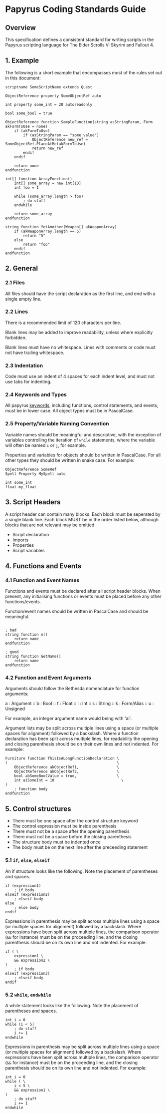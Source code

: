 # Papyrus Coding Standards Guide

## Overview

This specification defines a consistent standard for writing scripts in the Papyrus scripting language for The Elder Scrolls V: Skyrim and Fallout 4.

## 1. Example

The following is a short example that encompasses most of the rules set out in this document:

```papyrus
scriptname SomeScriptName extends Quest

ObjectReference property SomeObjectRef auto

int property some_int = 20 autoreadonly

bool some_bool = true

ObjectReference function SampleFunction(string asStringParam, Form akFormToUse = none)
    if (akFormToUse)
        if (asStringParam == "some value")
            ObjectReference new_ref = SomeObjectRef.PlaceAtMe(akFormToUse)
            return new_ref
        endif
    endif

    return none
endfunction

int[] function ArrayFunction()
    int[] some_array = new int[10]
    int foo = 1

    while (some_array.length > foo)
        ; do stuff
    endwhile

    return some_array
endfunction

string function YetAnother(Weapon[] akWeaponArray)
    if (akWeaponArray.length == 5)
        return "5"
    else
        return "foo"
    endif
endfunction
```

## 2. General

### 2.1 Files

All files should have the script declaration as the first line, and end with a single empty line.

### 2.2 Lines

There is a recommended limit of 120 characters per line.

Blank lines may be added to improve readability, unless where explicitly forbidden.

Blank lines must have no whitespace. Lines with comments or code must not have trailing whitespace.

### 2.3 Indentation

Code must use an indent of 4 spaces for each indent level, and must not use tabs for indenting.

### 2.4 Keywords and Types

All papyrus [keywords](https://www.creationkit.com/index.php?title=Keyword_Reference), including functions, control statements, and events, must be in lower case. All object types must be in PascalCase.

### 2.5 Property/Variable Naming Convention

Variable names should be meaningful and descriptive, with the exception of variables controlling the iteration of `while` statements, where the variable will often be named `i` or `j`, for example.

Properties and variables for objects should be written in PascalCase. For all other types they should be written in snake case. For example:

```papyrus
ObjectReference SomeRef
Spell Property MySpell auto

int some_int
float my_float
```

## 3. Script Headers

A script header can contain many blocks. Each block must be seperated by a single blank line. Each block MUST be in the order listed below, although blocks that are not relevant may be omitted.

* Script declaration
* Imports
* Properties
* Script variables

## 4. Functions and Events

### 4.1 Function and Event Names

Functions and events must be declared after all script header blocks. When present, any initialising functions or events must be placed before any other functions/events.

Function/event names should be written in PascalCase and should be meaningful.

```papyrus

; bad
string function n()
    return name
endfunction

; good
string function GetName()
    return name
endfunction
```

### 4.2 Function and Event Arguments

Arguments should follow the Bethesda nomenclature for function arguments:

a : Argument :: b : Bool :: f : Float :: i : Int :: s : String :: k : Form/Alias :: u : Unsigned

For example, an integer argument name would being with 'ai'.

Argument lists may be split across multiple lines using a space (or multiple spaces for alignment) followed by a backslash. Where a function declaration has been split across multiple lines, for readability the opening and closing parenthesis should be on their own lines and not indented. For example:

```papyrus
Furniture function ThisIsALongFunctionDeclaration \
(                                                 \
    ObjectReference akObjectRef1,                 \
    ObjectReference akObjectRef2,                 \
    bool abSomeBoolValue = true,                  \
    int aiSomeInt = 10                              \
)
    ; function body
endfunction
```

## 5. Control structures

* There must be one space after the control structure keyword
* The control expression must be inside parenthesis
* There must not be a space after the opening parenthesis
* There must not be a space before the closing parenthesis
* The structure body must be indented once
* The body must be on the next line after the preceeding statement

### 5.1 `if`, `else`, `elseif`

An if structure looks like the following. Note the placement of parentheses and spaces.

```papyrus
if (expression1)
    ; if body
elseif (expression2)
    ; elseif body
else
    ; else body
endif
```

Expressions in parenthesis may be split across multiple lines using a space (or multiple spaces for alignment) followed by a backslash. Where expressions have been split across multiple lines, the comparison operator (`&&` for instance) must be on the proceeding line, and the closing parenthesis should be on its own line and not indented. For example:

```papyrus
if ( \
    expression1 \
    && expression2 \
)
    ; if body
elseif (expression3)
    ; elseif body
endif
```

### 5.2 `while`, `endwhile`

A while statement looks like the following. Note the placement of parentheses and spaces.

```papyrus
int i = 0
while (i < 5)
    ; do stuff
    i += 1
endwhile
```

Expressions in parenthesis may be split across multiple lines using a space (or multiple spaces for alignment) followed by a backslash. Where expressions have been split across multiple lines, the comparison operator (`&&` for instance) must be on the proceeding line, and the closing parenthesis should be on its own line and not indented. For example:

```papyrus
int i = 0
while ( \
    i < 5 \
    && expression1 \
)
    ; do stuff
    i += 1
endwhile
```
